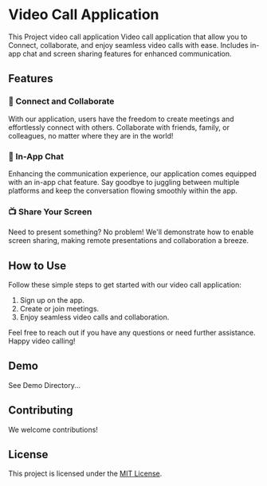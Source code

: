 # Video Call Application

This Project video call application Video call application that allow you to Connect, collaborate, and enjoy seamless video calls with ease. Includes in-app chat and screen sharing features for enhanced communication.

## Features

### 🤝 Connect and Collaborate
With our application, users have the freedom to create meetings and effortlessly connect with others. Collaborate with friends, family, or colleagues, no matter where they are in the world!

### 💬 In-App Chat
Enhancing the communication experience, our application comes equipped with an in-app chat feature. Say goodbye to juggling between multiple platforms and keep the conversation flowing smoothly within the app.

### 📺 Share Your Screen
Need to present something? No problem! We'll demonstrate how to enable screen sharing, making remote presentations and collaboration a breeze.

## How to Use

Follow these simple steps to get started with our video call application:

1. Sign up on the app.
2. Create or join meetings.
3. Enjoy seamless video calls and collaboration.

Feel free to reach out if you have any questions or need further assistance. Happy video calling!

## Demo

See Demo Directory...

## Contributing

We welcome contributions!

## License

This project is licensed under the [MIT License](LICENSE).
